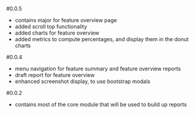 #0.0.5
* contains major for feature overview page
* added scroll top functionality
* added charts for feature overview
* added metrics to compute percentages, and display them in the donut charts 

#0.0.4
* menu navigation for feature summary and feature overview reports
* draft report for feature overview
* enhanced screenshot display, to use bootstrap modals

#0.0.2
* contains most of the core module that will be used to build up reports
